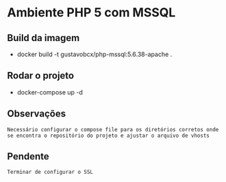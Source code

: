 # Ambiente PHP 5 com MSSQL

## Build da imagem

 - docker build -t gustavobcx/php-mssql:5.6.38-apache .

## Rodar o projeto

 - docker-compose up -d

## Observações

    Necessário configurar o compose file para os diretórios corretos onde se encontra o repositório do projeto e ajustar o arquivo de vhosts

## Pendente

    Terminar de configurar o SSL